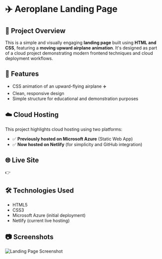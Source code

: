 # ✈️ Aeroplane Landing Page

## 📌 Project Overview
This is a simple and visually engaging **landing page** built using **HTML and CSS**, featuring a **moving upward airplane animation**. It's designed as part of a cloud project demonstrating modern frontend techniques and cloud deployment workflows.

## 🚀 Features
- CSS animation of an upward-flying airplane ✈️
- Clean, responsive design
- Simple structure for educational and demonstration purposes

## ☁️ Cloud Hosting
This project highlights cloud hosting using two platforms:
- ✅ **Previously hosted on Microsoft Azure** (Static Web App)
- ✅ **Now hosted on Netlify** (for simplicity and GitHub integration)

## 🌐 Live Site
👉 

## 🛠️ Technologies Used
- HTML5
- CSS3
- Microsoft Azure (initial deployment)
- Netlify (current live hosting)

## 📷 Screenshots
![Landing Page Screenshot](images/screenshot.png)




